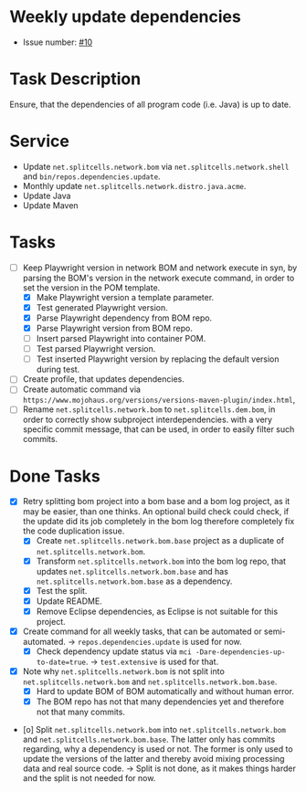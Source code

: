 # Weekly update dependencies
* Issue number: [\#10](https://codeberg.org/splitcells-net/net.splitcells.network.community/issues/10)
# Task Description
Ensure, that the dependencies of all program code (i.e. Java) is up to date.
# Service
* Update `net.splitcells.network.bom` via `net.splitcells.network.shell` and `bin/repos.dependencies.update`.
* Monthly update `net.splitcells.network.distro.java.acme`.
* Update Java
* Update Maven
# Tasks
* [ ] Keep Playwright version in network BOM and network execute in syn,
  by parsing the BOM's version in the network execute command,
  in order to set the version in the POM template.
    * [x] Make Playwright version a template parameter.
    * [x] Test generated Playwright version.
    * [x] Parse Playwright dependency from BOM repo.
    * [x] Parse Playwright version from BOM repo.
    * [ ] Insert parsed Playwright into container POM.
    * [ ] Test parsed Playwright version.
    * [ ] Test inserted Playwright version by replacing the default version during test.
* [ ] Create profile, that updates dependencies.
* [ ] Create automatic command via `https://www.mojohaus.org/versions/versions-maven-plugin/index.html`,
* [ ] Rename `net.splitcells.network.bom` to `net.splitcells.dem.bom`, in order to correctly show subproject interdependencies.
  with a very specific commit message, that can be used, in order to easily filter such commits.
# Done Tasks
* [x] Retry splitting bom project into a bom base and a bom log project, as it may be easier, than one thinks.
  An optional build check could check, if the update did its job completely in the bom log
  therefore completely fix the code duplication issue.
    * [x] Create `net.splitcells.network.bom.base` project as a duplicate of `net.splitcells.network.bom`.
    * [x] Transform `net.splitcells.network.bom` into the bom log repo, that updates `net.splitcells.network.bom.base`
      and has `net.splitcells.network.bom.base` as a dependency.
    * [x] Test the split.
    * [x] Update README.
    * [x] Remove Eclipse dependencies, as Eclipse is not suitable for this project.
* [x] Create command for all weekly tasks, that can be automated or semi-automated. -> `repos.dependencies.update` is used for now.
  * [x] Check dependency update status via `mci -Dare-dependencies-up-to-date=true`. -> `test.extensive` is used for that.
* [x] Note why `net.splitcells.network.bom` is not split into `net.splitcells.network.bom` and `net.splitcells.network.bom.base`.
  * [x] Hard to update BOM of BOM automatically and without human error.
  * [x] The BOM repo has not that many dependencies yet and therefore not that many commits.
* [o] Split `net.splitcells.network.bom` into `net.splitcells.network.bom` and `net.splitcells.network.bom.base`.
  The latter only has commits regarding, why a dependency is used or not.
  The former is only used to update the versions of the latter and
  thereby avoid mixing processing data and real source code.
  -> Split is not done, as it makes things harder and the split is not needed for now.